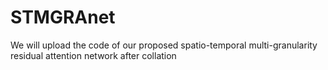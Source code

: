 # STMGRAnet
We will upload the code of our proposed spatio-temporal multi-granularity residual attention network after collation
